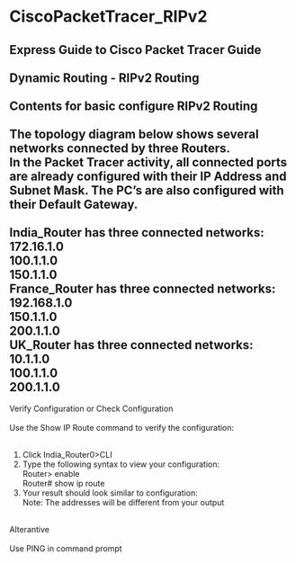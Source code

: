 # CiscoPacketTracer_RIPv2
Express Guide to Cisco Packet Tracer Guide</br>
</br>
Dynamic Routing - RIPv2 Routing </br>
</br>
Contents for basic configure RIPv2 Routing</br> 
</br>
The topology diagram below shows several networks connected by three Routers.</br>
In the Packet Tracer activity, all connected ports are already configured with their IP Address and Subnet Mask. The PC’s are also configured with their Default Gateway.</br>
</br>
India_Router has three connected networks:</br>
172.16.1.0</br>
100.1.1.0</br>
150.1.1.0</br>
France_Router has three connected networks:</br>
192.168.1.0</br>
150.1.1.0</br>
200.1.1.0</br>
UK_Router has three connected networks:</br>
10.1.1.0</br>
100.1.1.0</br>
200.1.1.0</br>
---------------------------------------------
Verify Configuration or Check Configuration </br>
</br>
Use the Show IP Route command to verify the configuration:</br>
</br>
1.	Click India_Router0>CLI</br>
2.	Type the following syntax to view your configuration:</br>
Router> enable	</br>
Router# show ip route</br>
3.	Your result should look similar to configuration:</br> 
Note: The addresses will be different from your output</br>
</br>
Alterantive </br>
</br>
Use   PING   in command prompt</br>
